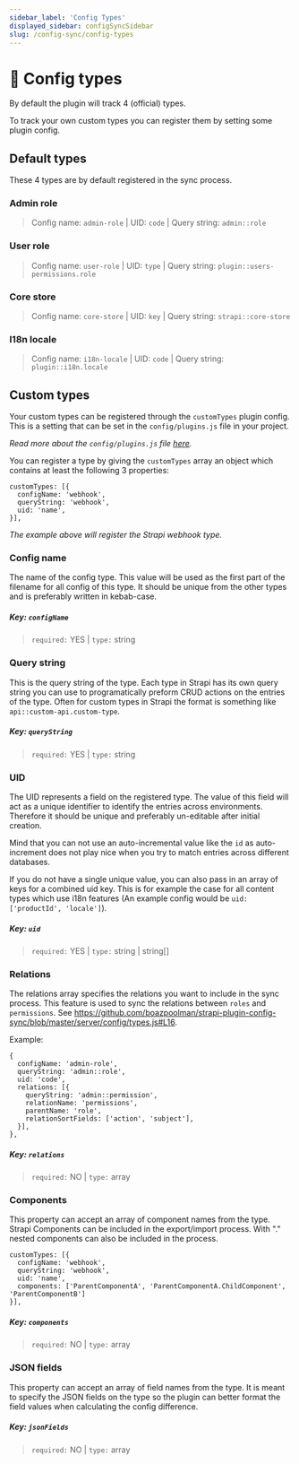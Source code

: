 ```yaml
---
sidebar_label: 'Config Types'
displayed_sidebar: configSyncSidebar
slug: /config-sync/config-types
---
```


# 🚀 Config types

By default the plugin will track 4 (official) types. 

To track your own custom types you can register them by setting some plugin config.

## Default types

These 4 types are by default registered in the sync process. 

### Admin role

> Config name: `admin-role` | UID: `code` | Query string: `admin::role`

### User role

> Config name: `user-role` | UID: `type` | Query string: `plugin::users-permissions.role`

### Core store

> Config name: `core-store` | UID: `key` | Query string: `strapi::core-store`

### I18n locale

> Config name: `i18n-locale` | UID: `code` | Query string: `plugin::i18n.locale`

## Custom types

Your custom types can be registered through the `customTypes` plugin config. This is a setting that can be set in the `config/plugins.js` file in your project.

_Read more about the `config/plugins.js` file [here](#-settings)._

You can register a type by giving the `customTypes` array an object which contains at least the following 3 properties:

```
customTypes: [{
  configName: 'webhook',
  queryString: 'webhook',
  uid: 'name',
}],
```

_The example above will register the Strapi webhook type._

### Config name

The name of the config type. This value will be used as the first part of the filename for all config of this type. It should be unique from the other types and is preferably written in kebab-case.

##### Key: `configName`

> `required:` YES | `type:` string

### Query string

This is the query string of the type. Each type in Strapi has its own query string you can use to programatically preform CRUD actions on the entries of the type. Often for custom types in Strapi the format is something like `api::custom-api.custom-type`.

##### Key: `queryString`

> `required:` YES | `type:` string

### UID

The UID represents a field on the registered type. The value of this field will act as a unique identifier to identify the entries across environments. Therefore it should be unique and preferably un-editable after initial creation.

Mind that you can not use an auto-incremental value like the `id` as auto-increment does not play nice when you try to match entries across different databases.

If you do not have a single unique value, you can also pass in an array of keys for a combined uid key. This is for example the case for all content types which use i18n features (An example config would be `uid: ['productId', 'locale']`).

##### Key: `uid`

> `required:` YES | `type:` string | string[]

### Relations

The relations array specifies the relations you want to include in the sync process.
This feature is used to sync the relations between `roles` and `permissions`. See https://github.com/boazpoolman/strapi-plugin-config-sync/blob/master/server/config/types.js#L16.

Example:
```
{
  configName: 'admin-role',
  queryString: 'admin::role',
  uid: 'code',
  relations: [{
    queryString: 'admin::permission',
    relationName: 'permissions',
    parentName: 'role',
    relationSortFields: ['action', 'subject'],
  }],
},
```

##### Key: `relations`

> `required:` NO | `type:` array

### Components

This property can accept an array of component names from the type. Strapi Components can be included in the export/import process. With "." nested components can also be included in the process.
```
customTypes: [{
  configName: 'webhook',
  queryString: 'webhook',
  uid: 'name',
  components: ['ParentComponentA', 'ParentComponentA.ChildComponent', 'ParentComponentB']
}],
```

##### Key: `components`

> `required:` NO | `type:` array

### JSON fields

This property can accept an array of field names from the type. It is meant to specify the JSON fields on the type so the plugin can better format the field values when calculating the config difference.

##### Key: `jsonFields`

> `required:` NO | `type:` array
